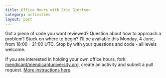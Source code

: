 ```yaml
---
title: Office Hours with Eric Gjertsen
category: activities
layout: post
---
```


Got a piece of code you want reviewed? Question about how to approach a problem? Stuck on where to begin? I'll be available this Monday, 4 June, from 18:00 - 21:00 UTC. Stop by with your questions and code - all levels welcome.

If you are interested in holding your own office hours, fork [mendicant/mendicantuniversity.org](https://github.com/mendicant/mendicantuniversity.org), create an activity and submit a pull request. [More instructions here](https://github.com/mendicant/mendicantuniversity.org/wiki/How-to-post-an-activity-to-mendicantuniversity.org).

